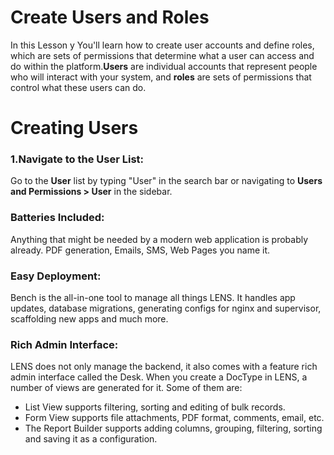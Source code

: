 #  Create Users and Roles 
  
In this Lesson y You'll learn how to create user accounts and define roles, which are sets of permissions that determine what a user can access and do within the platform.**Users** are individual accounts that represent people who will interact with your system, and **roles** are sets of permissions that control what these users can do.
  

# **Creating Users**
  

### 1.Navigate to the User List:
  
Go to the **User** list by typing "User" in the search bar or navigating to **Users and Permissions > User** in the sidebar.
  
### Batteries Included:  
  
Anything that might be needed by a modern web application is probably already. PDF generation, Emails, SMS, Web Pages you name it.

### Easy Deployment:  
  
Bench is the all-in-one tool to manage all things LENS. It handles app updates, database migrations, generating configs for nginx and supervisor, scaffolding new apps and much more. 

  
### Rich Admin Interface:  

LENS does not only manage the backend, it also comes with a feature rich admin interface called the Desk. When you create a DocType in LENS, a number of views are generated for it. Some of them are:

- List View supports filtering, sorting and editing of bulk records.
- Form View supports file attachments, PDF format, comments, email, etc.
- The Report Builder supports adding columns, grouping, filtering, sorting and saving it as a configuration.
<!--stackedit_data:
eyJoaXN0b3J5IjpbMTgzMDgzNzI5MSwtMTcwNjUzMzIyNywxND
I3ODQ0MzIsLTEwNjk4NDg3NzFdfQ==
-->